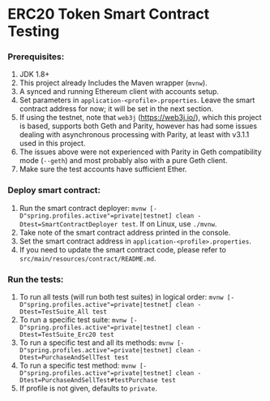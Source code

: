 # ERC20 Token Smart Contract Testing

### Prerequisites:
1. JDK 1.8+
2. This project already Includes the Maven wrapper (`mvnw`).
3. A synced and running Ethereum client with accounts setup.
4. Set parameters in `application-<profile>.properties`. Leave the smart contract address for now; it will be set in the next section.
5. If using the testnet, note that `web3j` (https://web3j.io/), which this project is based, supports both Geth and Parity, however has had some issues dealing with asynchronous processing with Parity, at least with v3.1.1 used in this project.
6. The issues above were not experienced with Parity in Geth compatibility mode (`--geth`) and most probably also with a pure Geth client.
7. Make sure the test accounts have sufficient Ether.

### Deploy smart contract:
1. Run the smart contract deployer: `mvnw [-D"spring.profiles.active"=private|testnet] clean -Dtest=SmartContractDeployer test`. If on Linux, use `./mvnw`.
2. Take note of the smart contract address printed in the console.
3. Set the smart contract address in `application-<profile>.properties`.
4. If you need to update the smart contract code, please refer to `src/main/resources/contract/README.md`.

### Run the tests:
1. To run all tests (will run both test suites) in logical order: `mvnw [-D"spring.profiles.active"=private|testnet] clean -Dtest=TestSuite_All test`
2. To run a specific test suite: `mvnw [-D"spring.profiles.active"=private|testnet] clean -Dtest=TestSuite_Erc20 test`
3. To run a specific test and all its methods: `mvnw [-D"spring.profiles.active"=private|testnet] clean -Dtest=PurchaseAndSellTest test`
4. To run a specific test method: `mvnw [-D"spring.profiles.active"=private|testnet] clean -Dtest=PurchaseAndSellTest#testPurchase test`
5. If profile is not given, defaults to `private`.

